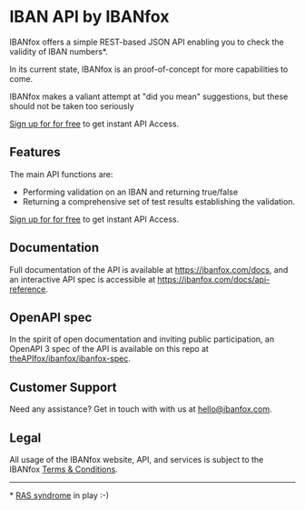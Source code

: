 
# IBAN API by IBANfox

IBANfox offers a simple REST-based JSON API enabling you to check the validity of IBAN numbers*.

In its current state, IBANfox is an proof-of-concept for more capabilities to come.

IBANfox makes a valiant attempt at "did you mean" suggestions, but these should not be taken too seriously

[Sign up for for free](https://ibanfox.com/register) to get instant API Access.

## Features

The main API functions are:

* Performing validation on an IBAN and returning true/false
* Returning a comprehensive set of test results establishing the validation.

[Sign up for for free](https://ibanfox.com/register) to get instant API Access.

## Documentation

Full documentation of the API is available at https://ibanfox.com/docs, and an interactive API spec is accessible at https://ibanfox.com/docs/api-reference.

## OpenAPI spec
In the spirit of open documentation and inviting public participation, an OpenAPI 3 spec of the API is available on this repo at [theAPIfox/ibanfox/ibanfox-spec](/theAPIfox/ibanfox/ibanfox-spec).

## Customer Support
Need any assistance? Get in touch with with us at hello@ibanfox.com.

## Legal
All usage of the IBANfox website, API, and services is subject to the IBANfox [Terms & Conditions](https://ibanfox.com/terms).

----
\* [RAS syndrome](https://en.wikipedia.org/wiki/RAS_syndrome) in play :-)
